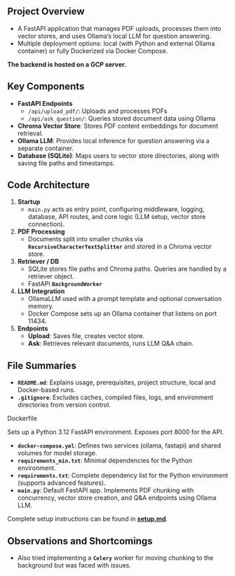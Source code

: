 ## Project Overview
- A FastAPI application that manages PDF uploads, processes them into vector stores, and uses Ollama’s local LLM for question answering.  
- Multiple deployment options: local (with Python and external Ollama container) or fully Dockerized via Docker Compose.

**The backend is hosted on a GCP server.**

## Key Components  
- **FastAPI Endpoints**  
  - `/api/upload_pdf/`: Uploads and processes PDFs  
  - `/api/ask_question/`: Queries stored document data using Ollama  
- **Chroma Vector Store**: Stores PDF content embeddings for document retrieval.  
- **Ollama LLM**: Provides local inference for question answering via a separate container.  
- **Database (SQLite)**: Maps users to vector store directories, along with saving file paths and timestamps.

## Code Architecture  
1. **Startup**  
   - `main.py` acts as entry point, configuring middleware, logging, database, API routes, and core logic (LLM setup, vector store connection).  
2. **PDF Processing**  
   - Documents split into smaller chunks via **`RecursiveCharacterTextSplitter`** and stored in a Chroma vector store.  
3. **Retriever / DB**  
   - SQLite stores file paths and Chroma paths. Queries are handled by a retriever object.  
   - FastAPI **`BackgroundWorker`**  
4. **LLM Integration**  
   - OllamaLLM used with a prompt template and optional conversation memory.  
   - Docker Compose sets up an Ollama container that listens on port 11434.  
5. **Endpoints**  
   - **Upload**: Saves file, creates vector store.  
   - **Ask**: Retrieves relevant documents, runs LLM Q&A chain.  

## File Summaries
- **`README.md`**: Explains usage, prerequisites, project structure, local and Docker-based runs.  
- **`.gitignore`**: Excludes caches, compiled files, logs, and environment directories from version control.  

Dockerfile

Sets up a Python 3.12 FastAPI environment. Exposes port 8000 for the API.  
- **`docker-compose.yml`**: Defines two services (ollama, fastapi) and shared volumes for model storage.  
- **`requirements_min.txt`**: Minimal dependencies for the Python environment.  
- **`requirements.txt`**: Complete dependency list for the Python environment (supports advanced features).  
- **`main.py`**: Default FastAPI app. Implements PDF chunking with concurrency, vector store creation, and Q&A endpoints using Ollama LLM.  

Complete setup instructions can be found in **[setup.md](setup.md)**.

## Observations and Shortcomings

- Also tried implementing a **`Celery`** worker for moving chunking to the background but was faced with issues. 
